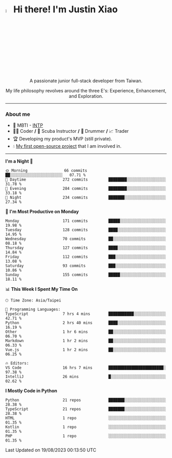 # <img src="https://media.giphy.com/media/hvRJCLFzcasrR4ia7z/giphy.gif" width="5%">Hi there! I'm Justin Xiao
<p align="center">A passionate junior full-stack developer from Taiwan.  </p>
<p align="center">My life philosophy revolves around the three E's: Experience, Enhancement, and Exploration.</p>

---
### About me
- 👀 MBTI - [INTP](https://www.16personalities.com/intp-personality)
- 👨‍💻 Coder **/** 🤿 Scuba Instructor **/** 🥁 Drummer **/** 📈 Trader
- 🏆 Developing my product's MVP (still private).
- 💧 [My first open-source project](https://github.com/Game-as-a-Service/Game-Lobby-Web) that I am involved in.

---
<!--START_SECTION:waka-->
**I'm a Night 🦉** 

```text
🌞 Morning                66 commits          ██░░░░░░░░░░░░░░░░░░░░░░░   07.71 % 
🌆 Daytime                272 commits         ████████░░░░░░░░░░░░░░░░░   31.78 % 
🌃 Evening                284 commits         ████████░░░░░░░░░░░░░░░░░   33.18 % 
🌙 Night                  234 commits         ███████░░░░░░░░░░░░░░░░░░   27.34 % 
```
📅 **I'm Most Productive on Monday** 

```text
Monday                   171 commits         █████░░░░░░░░░░░░░░░░░░░░   19.98 % 
Tuesday                  128 commits         ████░░░░░░░░░░░░░░░░░░░░░   14.95 % 
Wednesday                70 commits          ██░░░░░░░░░░░░░░░░░░░░░░░   08.18 % 
Thursday                 127 commits         ████░░░░░░░░░░░░░░░░░░░░░   14.84 % 
Friday                   112 commits         ███░░░░░░░░░░░░░░░░░░░░░░   13.08 % 
Saturday                 93 commits          ███░░░░░░░░░░░░░░░░░░░░░░   10.86 % 
Sunday                   155 commits         █████░░░░░░░░░░░░░░░░░░░░   18.11 % 
```


📊 **This Week I Spent My Time On** 

```text
🕑︎ Time Zone: Asia/Taipei

💬 Programming Languages: 
TypeScript               7 hrs 4 mins        ███████████░░░░░░░░░░░░░░   42.71 % 
Python                   2 hrs 40 mins       ████░░░░░░░░░░░░░░░░░░░░░   16.19 % 
Other                    1 hr 6 mins         ██░░░░░░░░░░░░░░░░░░░░░░░   06.70 % 
Markdown                 1 hr 2 mins         ██░░░░░░░░░░░░░░░░░░░░░░░   06.33 % 
Vue.js                   1 hr 2 mins         ██░░░░░░░░░░░░░░░░░░░░░░░   06.25 % 

🔥 Editors: 
VS Code                  16 hrs 7 mins       ████████████████████████░   97.38 % 
IntelliJ                 26 mins             █░░░░░░░░░░░░░░░░░░░░░░░░   02.62 % 
```

**I Mostly Code in Python** 

```text
Python                   21 repos            ███████░░░░░░░░░░░░░░░░░░   28.38 % 
TypeScript               21 repos            ███████░░░░░░░░░░░░░░░░░░   28.38 % 
HTML                     1 repo              ░░░░░░░░░░░░░░░░░░░░░░░░░   01.35 % 
Kotlin                   1 repo              ░░░░░░░░░░░░░░░░░░░░░░░░░   01.35 % 
PHP                      1 repo              ░░░░░░░░░░░░░░░░░░░░░░░░░   01.35 % 
```




 Last Updated on 19/08/2023 00:13:50 UTC
<!--END_SECTION:waka-->
